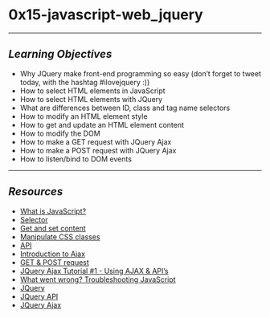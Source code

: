 # **0x15-javascript-web_jquery**
---
## *Learning Objectives*
- Why JQuery make front-end programming so easy (don’t forget to tweet today, with the hashtag #ilovejquery :))
- How to select HTML elements in JavaScript
- How to select HTML elements with JQuery
- What are differences between ID, class and tag name selectors
- How to modify an HTML element style
- How to get and update an HTML element content
- How to modify the DOM
- How to make a GET request with JQuery Ajax
- How to make a POST request with JQuery Ajax
- How to listen/bind to DOM events
---
## *Resources*
- [What is JavaScript?](https://developer.mozilla.org/en-US/docs/Learn/JavaScript/First_steps/What_is_JavaScript#so_what_can_it_really_do)
- [Selector](https://jquery-tutorial.net/selectors/using-elements-ids-and-classes/)
- [Get and set content](https://jquery-tutorial.net/dom-manipulation/getting-and-setting-content/)
- [Manipulate CSS classes](https://jquery-tutorial.net/dom-manipulation/the-append-and-prepend-methods/)
- [API](https://oscarotero.com/jquery/)
- [Introduction to Ajax](https://jquery-tutorial.net/ajax/introduction/)
- [GET & POST request](https://jquery-tutorial.net/ajax/the-get-and-post-methods/)
- [JQuery Ajax Tutorial #1 - Using AJAX & API’s](https://www.youtube.com/watch?v=fEYx8dQr_cQ)
- [What went wrong? Troubleshooting JavaScript](https://developer.mozilla.org/en-US/docs/Learn/JavaScript/First_steps/What_went_wrong)
- [JQuery](https://jquery.com/)
- [JQuery API](https://api.jquery.com/)
- [JQuery Ajax](https://learn.jquery.com/ajax/)
